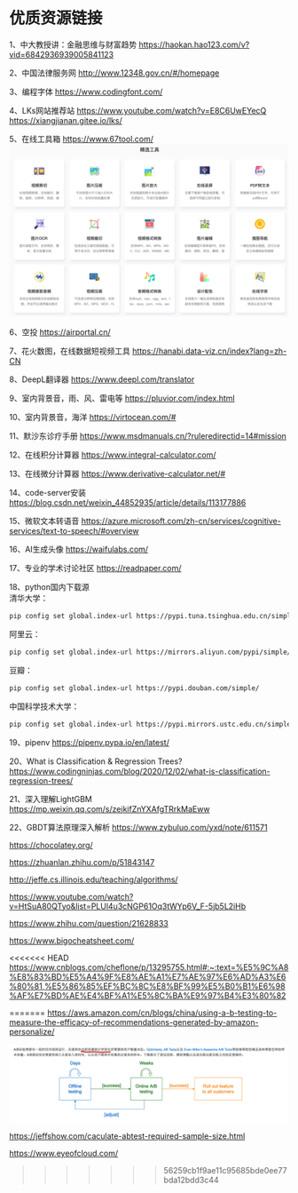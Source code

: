 # 优质资源链接

1、中大教授讲：金融思维与财富趋势
https://haokan.hao123.com/v?vid=6842936939005841123

2、中国法律服务网
http://www.12348.gov.cn/#/homepage

3、编程字体
https://www.codingfont.com/

4、LKs网站推荐站
https://www.youtube.com/watch?v=E8C6UwEYecQ
https://xiangjianan.gitee.io/lks/

5、在线工具箱
https://www.67tool.com/
![img](img/20220222144453.jpg)

6、空投
https://airportal.cn/

7、花火数图，在线数据短视频工具
https://hanabi.data-viz.cn/index?lang=zh-CN

8、DeepL翻译器
https://www.deepl.com/translator

9、室内背景音，雨、风、雷电等
https://pluvior.com/index.html

10、室内背景音，海洋
https://virtocean.com/#

11、默沙东诊疗手册
https://www.msdmanuals.cn/?ruleredirectid=14#mission

12、在线积分计算器
https://www.integral-calculator.com/

13、在线微分计算器
https://www.derivative-calculator.net/#

14、code-server安装
https://blog.csdn.net/weixin_44852935/article/details/113177886

15、微软文本转语音
https://azure.microsoft.com/zh-cn/services/cognitive-services/text-to-speech/#overview

16、AI生成头像
https://waifulabs.com/

17、专业的学术讨论社区
https://readpaper.com/

18、python国内下载源
<br>清华大学：
```bash
pip config set global.index-url https://pypi.tuna.tsinghua.edu.cn/simple
```
阿里云：
```bash
pip config set global.index-url https://mirrors.aliyun.com/pypi/simple/
```
豆瓣：
```bash
pip config set global.index-url https://pypi.douban.com/simple/
```
中国科学技术大学：
```bash
pip config set global.index-url https://pypi.mirrors.ustc.edu.cn/simple/
```
19、pipenv 
https://pipenv.pypa.io/en/latest/

20、What is Classification & Regression Trees?
https://www.codingninjas.com/blog/2020/12/02/what-is-classification-regression-trees/

21、深入理解LightGBM
https://mp.weixin.qq.com/s/zejkifZnYXAfgTRrkMaEww

22、GBDT算法原理深入解析
https://www.zybuluo.com/yxd/note/611571



https://chocolatey.org/

https://zhuanlan.zhihu.com/p/51843147

http://jeffe.cs.illinois.edu/teaching/algorithms/

https://www.youtube.com/watch?v=HtSuA80QTyo&list=PLUl4u3cNGP61Oq3tWYp6V_F-5jb5L2iHb

https://www.zhihu.com/question/21628833

https://www.bigocheatsheet.com/

<<<<<<< HEAD
https://www.cnblogs.com/cheflone/p/13295755.html#:~:text=%E5%9C%A8%E8%83%BD%E5%A4%9F%E8%AE%A1%E7%AE%97%E6%AD%A3%E6%80%81,%E5%86%85%EF%BC%8C%E8%BF%99%E5%B0%B1%E6%98%AF%E7%BD%AE%E4%BF%A1%E5%8C%BA%E9%97%B4%E3%80%82

=======
https://aws.amazon.com/cn/blogs/china/using-a-b-testing-to-measure-the-efficacy-of-recommendations-generated-by-amazon-personalize/

![image-20221129103045368](image-20221129103045368.png)

https://jeffshow.com/caculate-abtest-required-sample-size.html

https://www.eyeofcloud.com/
>>>>>>> 56259cb1f9ae11c95685bde0ee77bda12bdd3c44
